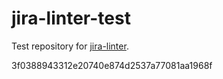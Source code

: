 # jira-linter-test

Test repository for [jira-linter].

[jira-linter]: https://github.com/btwrk/action-jira-linter
3f0388943312e20740e874d2537a77081aa1968f
